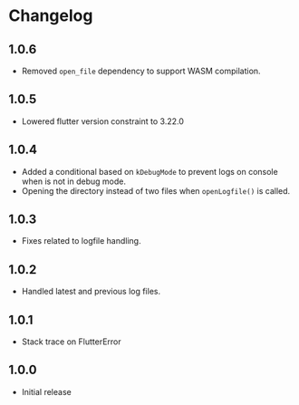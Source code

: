 # Changelog

## 1.0.6

- Removed `open_file` dependency to support WASM compilation.

## 1.0.5

- Lowered flutter version constraint to 3.22.0

## 1.0.4

- Added a conditional based on `kDebugMode` to prevent logs on console when is not in debug mode.
- Opening the directory instead of two files when `openLogfile()` is called.

## 1.0.3

- Fixes related to logfile handling.

## 1.0.2

- Handled latest and previous log files.

## 1.0.1

- Stack trace on FlutterError

## 1.0.0

- Initial release
